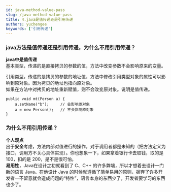 ```yaml
---
id: java-method-value-pass
slug: /java-method-value-pass
title: 4.java是值传递还是引用传递
authors: yuchengee
keywords: ['引用传递']
---
```


### java方法是值传递还是引用传递，为什么不用引用传递？
**java中是值传递**  
基本类型，传递的是直接拷贝的参数的值，方法中改变参数不会影响原来的变量。  

引用类型，传递的是拷贝的参数的地址值，方法中修改引用类型对象的属性可以影响到原对象。因为拷贝的地址也指向原对象。  
如果在方法中对拷贝的地址重新赋值，则不会改变原对象。说明是值传递。
```
public void mt(Person a) {
    a.setName("b");		// 会影响原对象
    a = new Person(); 	// 不会影响原对象
}
```
	
### 为什么不用引用传递？
   **个人观点**  
   出于**安全**考虑，方法内部对值进行的操作，对于调用者都是未知的（把方法定义为接口，调用方不关心具体实现）。你也想象一下，如果拿着银行卡去取钱，取的是 100，扣的是 200，是不是很可怕。   
   **易用性**，Java在设计之初就看到了 C、C++ 的许多弊端，所以才想着去设计一门新的语言 Java。在他设计 Java 的时候就遵循了简单易用的原则，摒弃了许多开发者一不留意就会造成问题的“特性”，语言本身的东西少了，开发者要学习的东西也少了。

	
	
